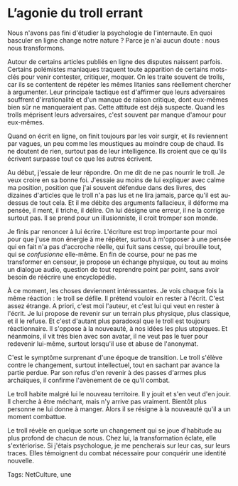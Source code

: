 # L&#8217;agonie du troll errant

Nous n'avons pas fini d'étudier la psychologie de l'internaute. En quoi basculer en ligne change notre nature ? Parce je n'ai aucun doute : nous nous transformons.

Autour de certains articles publiés en ligne des disputes naissent parfois. Certains polémistes maniaques traquent toute apparition de certains mots-clés pour venir contester, critiquer, moquer. On les traite souvent de trolls, car ils se contentent de répéter les mêmes litanies sans réellement chercher à argumenter. Leur principale tactique est d'affirmer que leurs adversaires souffrent d'irrationalité et d'un manque de raison critique, dont eux-mêmes bien sûr ne manqueraient pas. Cette attitude est déjà suspecte. Quand les trolls méprisent leurs adversaires, c'est souvent par manque d'amour pour eux-mêmes.

Quand on écrit en ligne, on finit toujours par les voir surgir, et ils reviennent par vagues, un peu comme les moustiques au moindre coup de chaud. Ils ne doutent de rien, surtout pas de leur intelligence. Ils croient que ce qu'ils écrivent surpasse tout ce que les autres écrivent.

Au début, j'essaie de leur répondre. On me dit de ne pas nourrir le troll. Je veux croire en sa bonne foi. J'essaie au moins de lui expliquer avec calme ma position, position que j'ai souvent défendue dans des livres, des dizaines d'articles que le troll n'a pas lus et ne lira jamais, parce qu'il est au-dessus de tout cela. Et il me débite des arguments fallacieux, il déforme ma pensée, il ment, il triche, il délire. On lui désigne une erreur, il ne la corrige surtout pas. Il se prend pour un illusionniste, il croit tromper son monde.

Je finis par renoncer à lui écrire. L'écriture est trop importante pour moi pour que j'use mon énergie à me répéter, surtout à m'opposer à une pensée qui en fait n'a pas d'accroche réelle, qui fuit sans cesse, qui brouille tout, qui se *confusionne* elle-même. En fin de course, pour ne pas me transformer en censeur, je propose un échange physique, ou tout au moins un dialogue audio, question de tout reprendre point par point, sans avoir besoin de réécrire une encyclopédie.

À ce moment, les choses deviennent intéressantes. Je vois chaque fois la même réaction : le troll se défile. Il prétend vouloir en rester à l'écrit. C'est assez étrange. A priori, c'est moi l'auteur, et c'est lui qui veut en rester à l'écrit. Je lui propose de revenir sur un terrain plus physique, plus classique, et il le refuse. Et c'est d'autant plus paradoxal que le troll est toujours réactionnaire. Il s'oppose à la nouveauté, à nos idées les plus utopiques. Et néanmoins, il vit très bien avec son avatar, il ne veut pas le tuer pour redevenir lui-même, surtout lorsqu'il use et abuse de l'anonymat.

C'est le symptôme surprenant d'une époque de transition. Le troll s'élève contre le changement, surtout intellectuel, tout en sachant par avance la partie perdue. Par son refus d'en revenir à des passes d'armes plus archaïques, il confirme l'avènement de ce qu'il combat.

Le troll habite malgré lui le nouveau territoire. Il y jouit et s'en veut d'en jouir. Il cherche à être méchant, mais n'y arrive pas vraiment. Bientôt plus personne ne lui donne à manger. Alors il se résigne à la nouveauté qu'il a un moment combattue.

Le troll révèle en quelque sorte un changement qui se joue d'habitude au plus profond de chacun de nous. Chez lui, la transformation éclate, elle s'extériorise. Si j'étais psychologue, je me pencherais sur leur cas, sur leurs traces. Elles témoignent du combat nécessaire pour conquérir une identité nouvelle.

Tags: NetCulture, une